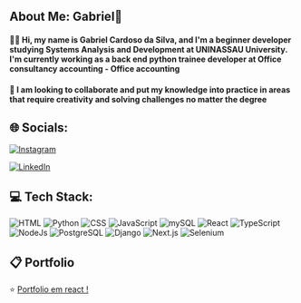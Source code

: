 ## About Me: Gabriel👋

#### 🙋‍♂️ Hi, my name is Gabriel Cardoso da Silva, and I'm a beginner developer studying Systems Analysis and Development at UNINASSAU University. I'm currently working as a back end python trainee developer at Office consultancy accounting - Office accounting


#### 🚀 I am looking to collaborate and put my knowledge into practice in areas that require creativity and solving challenges no matter the degree

## 🌐 Socials:


[![Instagram](https://img.shields.io/badge/Instagram-E4405F?style=for-the-badge&logo=instagram&logoColor=white)](https://www.instagram.com/gabrielcsilv_)
    
 
[![LinkedIn](https://img.shields.io/badge/LinkedIn-0077B5?style=for-the-badge&logo=linkedin&logoColor=white
)](https://www.linkedin.com/in/gabrielprogamacao?utm_source=share&utm_campaign=share_via&utm_content=profile&utm_medium=ios_app)

## 💻 Tech Stack:



![HTML](https://img.shields.io/badge/HTML5-E34F26?style=for-the-badge&logo=html5&logoColor=white)
![Python](https://img.shields.io/badge/Python-14354C?style=for-the-badge&logo=python&logoColor=white)
![CSS](https://img.shields.io/badge/CSS-239120?&style=for-the-badge&logo=css3&logoColor=white)
![JavaScript](https://img.shields.io/badge/JavaScript-323330?style=for-the-badge&logo=javascript&logoColor=F7DF1E)
![mySQL](https://img.shields.io/badge/MySQL-005C84?style=for-the-badge&logo=mysql&logoColor=white)
![React](https://img.shields.io/badge/React-20232A?style=for-the-badge&logo=react&logoColor=61DAFB)
![TypeScript](https://img.shields.io/badge/TypeScript-007ACC?style=for-the-badge&logo=typescript&logoColor=white)
![NodeJs](https://img.shields.io/badge/Node.js-43853D?style=for-the-badge&logo=node.js&logoColor=white)
![PostgreSQL](https://img.shields.io/badge/PostgreSQL-316192?style=for-the-badge&logo=postgresql&logoColor=white)
![Django](https://img.shields.io/badge/Django-092E20?style=for-the-badge&logo=django&logoColor=white)
![Next.js](https://img.shields.io/badge/Next.js-000000?style=for-the-badge&logo=next.js&logoColor=white)
![Selenium](https://img.shields.io/badge/Selenium-43B02A?style=for-the-badge&logo=selenium&logoColor=white)




## 📋 Portfolio



⭐ [Portfolio em react !]()



